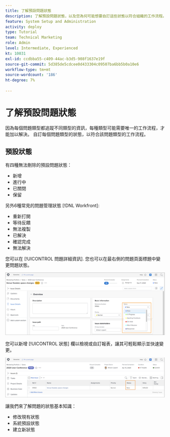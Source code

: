 ```yaml
---
title: 了解預設問題狀態
description: 了解預設問題狀態，以及您為何可能想要自訂這些狀態以符合組織的工作流程。
feature: System Setup and Administration
activity: deploy
type: Tutorial
team: Technical Marketing
role: Admin
level: Intermediate, Experienced
kt: 10031
exl-id: ccdbba55-c409-44ac-b3d5-908f1637e19f
source-git-commit: 5d385de5cdcee0d433304c09507ba6bb5b0a10e6
workflow-type: tm+mt
source-wordcount: '186'
ht-degree: 7%

---
```


# 了解預設問題狀態

因為每個問題類型都追蹤不同類型的資訊，每種類型可能需要唯一的工作流程，才能加以解決。 自訂每個問題類型的狀態，以符合該問題類型的工作流程。

<!---
add URL in paragraph below
--->

## 預設狀態

有四種無法刪除的預設問題狀態：

* 新增
* 進行中
* 已關閉
* 保留

另外6種常見的問題管理狀態 [!DNL Workfront]:

* 重新打開
* 等待反饋
* 無法複製
* 已解決
* 確認完成
* 無法解決

<!---
need URL in paragraph below
--->


您可以在 [!UICONTROL 問題詳細資訊]. 您也可以在最右側的問題頁面標題中變更問題狀態。

![[!UICONTROL 狀態] 頁首和 [!UICONTROL 問題詳細資訊] 頁面](assets/admin-fund-issue-details-status.png)

您可以新增 [!UICONTROL 狀態] 欄以檢視或自訂報表，讓其可輕鬆顯示並快速變更。

![[!UICONTROL 狀態] 欄 [!UICONTROL 檢視]](assets/admin-fund-issue-status-view.png)

<!---
link the bullets below to the articles
--->

讓我們來了解問題的狀態基本知識：

* 修改現有狀態
* 系統預設狀態
* 建立新狀態

